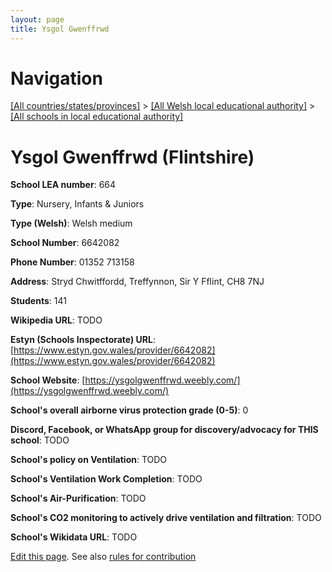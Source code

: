 ```yaml
---
layout: page
title: Ysgol Gwenffrwd
---
```

# Navigation

[[All countries/states/provinces]](../../..) > [[All Welsh local educational authority]](../..) > [[All schools in local educational authority]](..)

# Ysgol Gwenffrwd (Flintshire)

**School LEA number**: 664

**Type**: Nursery, Infants & Juniors

**Type (Welsh)**: Welsh medium

**School Number**: 6642082

**Phone Number**: 01352 713158

**Address**: Stryd Chwitffordd, Treffynnon, Sir Y Fflint, CH8 7NJ

**Students**: 141

**Wikipedia URL**: TODO

**Estyn (Schools Inspectorate) URL**: [https://www.estyn.gov.wales/provider/6642082](https://www.estyn.gov.wales/provider/6642082)

**School Website**: [https://ysgolgwenffrwd.weebly.com/](https://ysgolgwenffrwd.weebly.com/)

**School's overall airborne virus protection grade (0-5)**: 0

**Discord, Facebook, or WhatsApp group for discovery/advocacy for THIS school**: TODO

**School's policy on Ventilation**: TODO

**School's Ventilation Work Completion**: TODO

**School's Air-Purification**: TODO

**School's CO2 monitoring to actively drive ventilation and filtration**: TODO

**School's Wikidata URL**: TODO




[Edit this page](https://github.com/VentilationProject/Wales/edit/prif/./Flintshire/Ysgol_Gwenffrwd.md). See also [rules for contribution](../../../contribution-rules/)